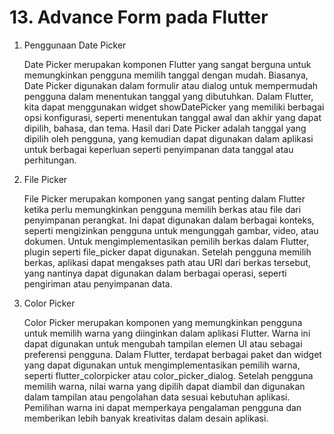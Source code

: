 # 13. Advance Form pada Flutter

1. Penggunaan Date Picker

    Date Picker merupakan komponen Flutter yang sangat berguna untuk memungkinkan pengguna memilih tanggal dengan mudah. Biasanya, Date Picker digunakan dalam formulir atau dialog untuk mempermudah pengguna dalam menentukan tanggal yang dibutuhkan. Dalam Flutter, kita dapat menggunakan widget showDatePicker yang memiliki berbagai opsi konfigurasi, seperti menentukan tanggal awal dan akhir yang dapat dipilih, bahasa, dan tema. Hasil dari Date Picker adalah tanggal yang dipilih oleh pengguna, yang kemudian dapat digunakan dalam aplikasi untuk berbagai keperluan seperti penyimpanan data tanggal atau perhitungan.

2. File Picker

    File Picker merupakan komponen yang sangat penting dalam Flutter ketika perlu memungkinkan pengguna memilih berkas atau file dari penyimpanan perangkat. Ini dapat digunakan dalam berbagai konteks, seperti mengizinkan pengguna untuk mengunggah gambar, video, atau dokumen. Untuk mengimplementasikan pemilih berkas dalam Flutter, plugin seperti file_picker dapat digunakan. Setelah pengguna memilih berkas, aplikasi dapat mengakses path atau URI dari berkas tersebut, yang nantinya dapat digunakan dalam berbagai operasi, seperti pengiriman atau penyimpanan data.

3. Color Picker

    Color Picker merupakan komponen yang memungkinkan pengguna untuk memilih warna yang diinginkan dalam aplikasi Flutter. Warna ini dapat digunakan untuk mengubah tampilan elemen UI atau sebagai preferensi pengguna. Dalam Flutter, terdapat berbagai paket dan widget yang dapat digunakan untuk mengimplementasikan pemilih warna, seperti flutter_colorpicker atau color_picker_dialog. Setelah pengguna memilih warna, nilai warna yang dipilih dapat diambil dan digunakan dalam tampilan atau pengolahan data sesuai kebutuhan aplikasi. Pemilihan warna ini dapat memperkaya pengalaman pengguna dan memberikan lebih banyak kreativitas dalam desain aplikasi.